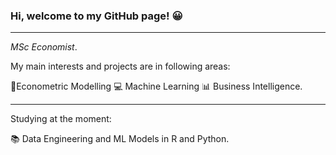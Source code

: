 

### Hi, welcome to my GitHub page! 😀

--------------------------------------


*MSc Economist*.

My main interests and projects are in following areas:


 📶Econometric Modelling
 💻 Machine Learning
 📊 Business Intelligence.

------------------------

Studying at the moment: 

📚  Data Engineering and ML Models in R and Python.

